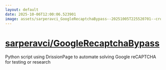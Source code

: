 ```yaml
---
layout: default
date: 2025-10-06T12:00:06.523901
image: assets/sarperavci_GoogleRecaptchaBypass--20251005T225520701--cropped.png
---
```


# [sarperavci/GoogleRecaptchaBypass](https://github.com/sarperavci/GoogleRecaptchaBypass)

Python script using DrissionPage to automate solving Google reCAPTCHA for testing or research
